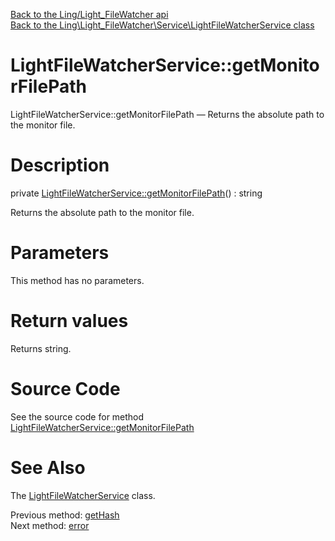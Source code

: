 [Back to the Ling/Light_FileWatcher api](https://github.com/lingtalfi/Light_FileWatcher/blob/master/doc/api/Ling/Light_FileWatcher.md)<br>
[Back to the Ling\Light_FileWatcher\Service\LightFileWatcherService class](https://github.com/lingtalfi/Light_FileWatcher/blob/master/doc/api/Ling/Light_FileWatcher/Service/LightFileWatcherService.md)


LightFileWatcherService::getMonitorFilePath
================



LightFileWatcherService::getMonitorFilePath — Returns the absolute path to the monitor file.




Description
================


private [LightFileWatcherService::getMonitorFilePath](https://github.com/lingtalfi/Light_FileWatcher/blob/master/doc/api/Ling/Light_FileWatcher/Service/LightFileWatcherService/getMonitorFilePath.md)() : string




Returns the absolute path to the monitor file.




Parameters
================

This method has no parameters.


Return values
================

Returns string.








Source Code
===========
See the source code for method [LightFileWatcherService::getMonitorFilePath](https://github.com/lingtalfi/Light_FileWatcher/blob/master/Service/LightFileWatcherService.php#L287-L297)


See Also
================

The [LightFileWatcherService](https://github.com/lingtalfi/Light_FileWatcher/blob/master/doc/api/Ling/Light_FileWatcher/Service/LightFileWatcherService.md) class.

Previous method: [getHash](https://github.com/lingtalfi/Light_FileWatcher/blob/master/doc/api/Ling/Light_FileWatcher/Service/LightFileWatcherService/getHash.md)<br>Next method: [error](https://github.com/lingtalfi/Light_FileWatcher/blob/master/doc/api/Ling/Light_FileWatcher/Service/LightFileWatcherService/error.md)<br>

